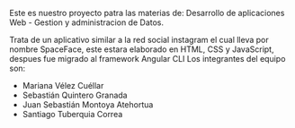 Este es nuestro proyecto patra las materias de: Desarrollo de aplicaciones Web - Gestion y administracion de Datos.

Trata de un aplicativo similar a la red social instagram el cual lleva por nombre SpaceFace, este estara elaborado en HTML, CSS y JavaScript, despues fue migrado al framework Angular CLI
Los integrantes del equipo son:
  - Mariana Vélez Cuéllar
  - Sebastián Quintero Granada
  - Juan Sebastián Montoya Atehortua
  - Santiago Tuberquia Correa
